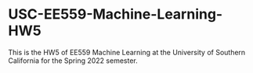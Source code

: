 # USC-EE559-Machine-Learning-HW5
This is the HW5 of EE559 Machine Learning at the University of Southern California for the Spring 2022 semester.
